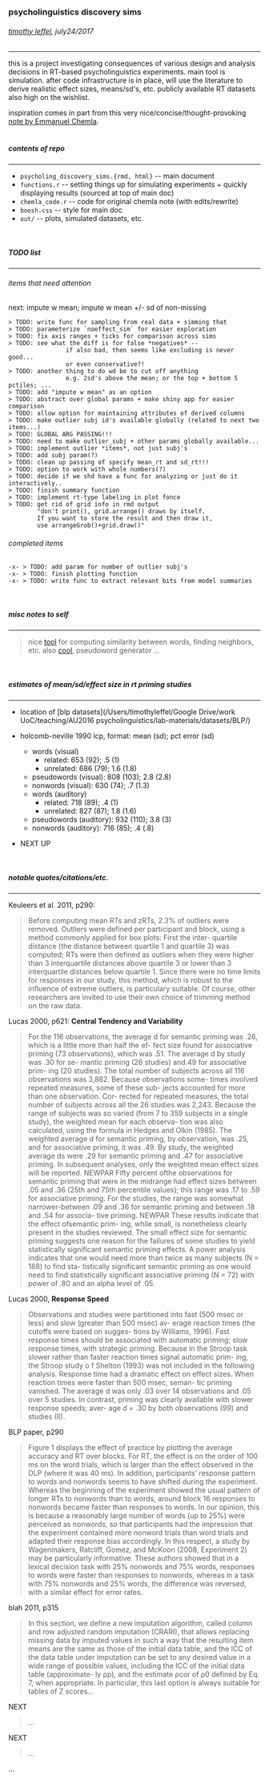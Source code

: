 ### psycholinguistics discovery sims
###### [timothy leffel](http://lefft.xyz), july24/2017
<hr>

this is a project investigating consequences of various design and analysis decisions in RT-based psycholinguistics experiments. main tool is simulation. after code infrastructure is in place, will use the literature to derive realistic effect sizes, means/sd's, etc. publicly available RT datasets also high on the wishlist. 


inspiration comes in part from this very nice/concise/thought-provoking [note by Emmanuel Chemla](http://www.emmanuel.chemla.free.fr/thresholds/OutliersCriterion.html). 
<br><br>


##### contents of repo
<hr>

- `psycholing_discovery_sims.{rmd, html}` -- main document 
- `functions.r` -- setting things up for simulating experiments + quickly displaying results (sourced at top of main doc)
- `chemla_code.r` -- code for original chemla note (with edits/rewrite)
- `boosh.css` -- style for main doc
- `out/` -- plots, simulated datasets, etc. 


<br>

##### TODO list
<hr>

###### items that need attention


next: impute w mean; impute w mean +/- sd of non-missing

	> TODO: write func for sampling from real data + simming that
	> TODO: parameterize `noeffect_sim` for easier exploration
	> TODO: fix axis ranges + ticks for comparison across sims
	> TODO: see what the diff is for false *negatives* -- 
					if also bad, then seems like excluding is never good...
					or even conservative?! 
	> TODO: another thing to do wd be to cut off anything 
					e.g. 2sd's above the mean; or the top + bottom 5 pctiles; ...
	> TODO: add "impute w mean" as an option
	> TODO: abstract over global params + make shiny app for easier comparison
	> TODO: allow option for maintaining attributes of derived columns
	> TODO: make outlier subj id's available globally (related to next two items...)
	> TODO: GLOBAL ARG PASSING!!!
	> TODO: need to make outlier_subj + other params globally available...
	> TODO: implement outlier *items*, not just subj's
	> TODO: add subj param(?)
	> TODO: clean up passing of specify mean_rt and sd_rt!!!
	> TODO: option to work with whole numbers(?)
	> TODO: decide if we shd have a func for analyzing or just do it interactively..
	> TODO: finish summary function
	> TODO: implement rt-type labeling in plot fonce
	> TODO: get rid of grid info in rmd output 
	        "don't print(), grid.arrange() draws by itself. 
	        If you want to store the result and then draw it, 
	        use arrangeGrob()+grid.draw()"


###### completed items

	-x- > TODO: add param for number of outlier subj's
	-x- > TODO: finish plotting function
	-x- > TODO: write func to extract relevant bits from model summaries

<br>

##### misc notes to self
<hr>

> nice [tool](http://meshugga.ugent.be/snaut-english/) for computing similarity between words, finding neighbors, etc. 
> also [cool](http://crr.ugent.be/programs-data/wuggy), pseudoword generator
> ...

<br>


##### estimates of mean/sd/effect size in rt priming studies
<hr>

- location of [blp datasets](/Users/timothyleffel/Google Drive/work UoC/teaching/AU2016 psycholinguistics/lab-materials/datasets/BLP/)

- holcomb-neville 1990 lcp, format: mean (sd); pct error (sd) 
	- words (visual)
		- related: 653 (92); .5 (1)
		- unrelated: 686 (79); 1.6 (1.8)
	- pseudowords (visual): 808 (103); 2.8 (2.8)
	- nonwords (visual): 630 (74); .7 (1.3)
	- words (auditory)
		- related: 718 (89); .4 (1)
		- unrelated: 827 (87); 1.8 (1.6)
	- pseudowords (auditory): 932 (110); 3.8 (3)
	- nonwords (auditory): 716 (85); .4 (.8)

- NEXT UP



<br>

##### notable quotes/citations/etc.
<hr>


Keuleers et al. 2011, p290:

> Before computing mean RTs and zRTs, 2.3% of outliers were removed. Outliers were defined per participant and block, using a method commonly applied for box plots: First the inter- quartile distance (the distance between quartile 1 and quartile 3) was computed; RTs were then defined as outliers when they were higher than 3 interquartile distances above quartile 3 or lower than 3 interquartile distances below quartile 1. Since there were no time limits for responses in our study, this method, which is robust to the influence of extreme outliers, is particulary suitable. Of course, other researchers are invited to use their own choice of trimming method on the raw data. 

Lucas 2000, p621: **Central Tendency and Variability**

> For the 116 observations, the average d for semantic priming was .26, which is a little more than half the ef- fect size found for associative priming (73 observations), which was .51. The average d by study was .30 for se- mantic priming (26 studies) and.49 for associative prim- ing (20 studies). The total number of subjects across all 116 observations was 3,882. Because observations some- times involved repeated measures, some of these sub- jects accounted for more than one observation. Cor- rected for repeated measures, the total number of subjects across all the 26 studies was 2,243. Because the range of subjects was so varied (from 7 to 359 subjects in a single study), the weighted mean for each observa- tion was also calculated, using the formula in Hedges and Olkin (1985). The weighted average d for semantic priming, by observation, was .25, and for associative priming, it was .49. By study, the weighted average ds were .29 for semantic priming and .47 for associative priming. In subsequent analyses, only the weighted mean effect sizes will be reported. NEWPAR Fifty percent ofthe observations for semantic priming that were in the midrange had effect sizes between .05 and .36 (25th and 75th percentile values); this range was .17 to .59 for associative priming. For the studies, the range was somewhat narrower-between .09 and .36 for semantic priming and between .18 and .54 for associa- tive priming. NEWPAR These results indicate that the effect ofsemantic prim- ing, while small, is nonetheless clearly present in the studies reviewed. The small effect size for semantic priming suggests one reason for the failures of some studies to yield statistically significant semantic priming effects. A power analysis indicates that one would need more than twice as many subjects (N = 188) to find sta- tistically significant semantic priming as one would need to find statistically significant associative priming (N = 72) with power of .80 and an alpha level of .05.


Lucas 2000, **Response Speed**

> Observations and studies were partitioned into fast (500 msec or less) and slow (greater than 500 msec) av- erage reaction times (the cutoffs were based on sugges- tions by Williams, 1996). Fast response times should be associated with automatic priming; slow response times, with strategic priming. Because in the Stroop task slower rather than faster reaction times signal automatic prim- ing, the Stroop study o f Shelton (1993) was not included in the following analysis.
Response time had a dramatic effect on effect sizes. When reaction times were faster than 500 msec, seman- tic priming vanished. The average d was only .03 over 14 observations and .05 over 5 studies. In contrast, priming was clearly available with slower response speeds; aver- age d = .30 by both observations (99) and studies (II).


BLP paper, p290

> Figure 1 displays the effect of practice by plotting the average accuracy and RT over blocks. For RT, the effect is on the order of 100 ms on the word trials, which is larger than the effect observed in the DLP (where it was 40 ms). In addition, participants’ response pattern to words and nonwords seems to have shifted during the experiment. Whereas the beginning of the experiment showed the usual pattern of longer RTs to nonwords than to words, around block 16 responses to nonwords became faster than responses to words. In our opinion, this is because a reasonably large number of words (up to 25%) were perceived as nonwords, so that participants had the impression that the experiment contained more nonword trials than word trials and adapted their response bias accordingly. In this respect, a study by Wagenmakers, Ratcliff, Gomez, and McKoon (2008, Experiment 2) may be particularly informative. These authors showed that in a lexical decision task with 25% nonwords and 75% words, responses to words were faster than responses to nonwords, whereas in a task with 75% nonwords and 25% words, the difference was reversed, with a similar effect for error rates.


blah 2011, p315

> In this section, we define a new imputation algorithm, called column and row adjusted random imputation (CRARI), that allows replacing missing data by imputed values in such a way that the resulting item means are the same as those of the initial data table, and the ICC of the data table under imputation can be set to any desired value in a wide range of possible values, including the ICC of the initial data table (approximate- ly ρp), and the estimate ρcor of ρ0 defined by Eq. 7, when appropriate. In particular, this last option is always suitable for tables of Z scores...


NEXT

> ...


NEXT

> ...



...


